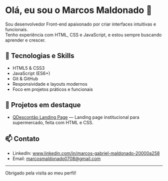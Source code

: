 # Olá, eu sou o Marcos Maldonado 👋

Sou desenvolvedor Front-end apaixonado por criar interfaces intuitivas e funcionais.  
Tenho experiência com HTML, CSS e JavaScript, e estou sempre buscando aprender e crescer.

## 🚀 Tecnologias e Skills

- HTML5 & CSS3  
- JavaScript (ES6+)  
- Git & GitHub  
- Responsividade e layouts modernos  
- Foco em projetos práticos e funcionais  

## 🌟 Projetos em destaque

- [QDescontão Landing Page](https://github.com/marcosmaldonadoo/qdescontao-landing-page) — Landing page institucional para supermercado, feita com HTML e CSS.

## 📫 Contato

- LinkedIn: www.linkedin.com/in/marcos-gabriel-maldonado-20000a258  
- Email: marcosmaldonado0708@gmail.com  

---

Obrigado pela visita ao meu perfil!
